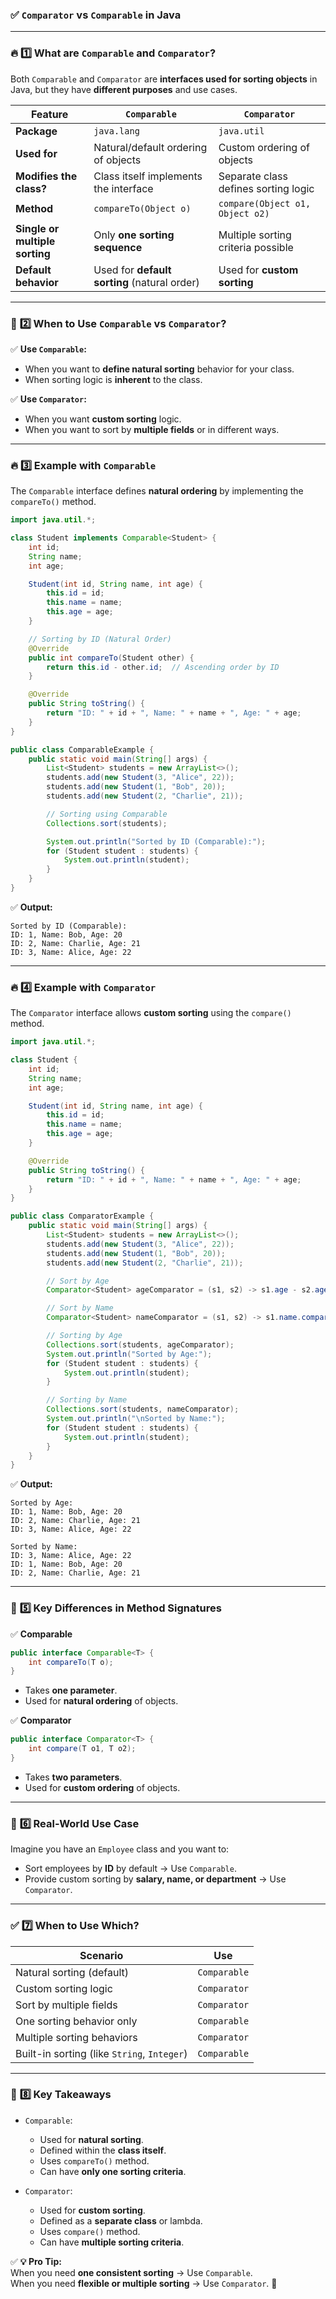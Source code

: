 ### ✅ **`Comparator` vs `Comparable` in Java**

---

### 🔥 **1️⃣ What are `Comparable` and `Comparator`?**

Both `Comparable` and `Comparator` are **interfaces used for sorting objects** in Java, but they have **different purposes** and use cases.

|  **Feature**         |  **`Comparable`**                         |  **`Comparator`**                     |
|-----------------------|-----------------------------------------|--------------------------------------|
| **Package**           | `java.lang`                             | `java.util`                         |
| **Used for**           | Natural/default ordering of objects     | Custom ordering of objects          |
| **Modifies the class?** | Class itself implements the interface   | Separate class defines sorting logic |
| **Method**             | `compareTo(Object o)`                   | `compare(Object o1, Object o2)`      |
| **Single or multiple sorting** | Only **one sorting sequence**     | Multiple sorting criteria possible   |
| **Default behavior**   | Used for **default sorting** (natural order) | Used for **custom sorting**          |

---

### 🚦 **2️⃣ When to Use `Comparable` vs `Comparator`?**
✅ **Use `Comparable`:**
- When you want to **define natural sorting** behavior for your class.
- When sorting logic is **inherent** to the class.

✅ **Use `Comparator`:**
- When you want **custom sorting** logic.
- When you want to sort by **multiple fields** or in different ways.

---

### 🔥 **3️⃣ Example with `Comparable`**

The `Comparable` interface defines **natural ordering** by implementing the `compareTo()` method.

```java
import java.util.*;

class Student implements Comparable<Student> {
    int id;
    String name;
    int age;

    Student(int id, String name, int age) {
        this.id = id;
        this.name = name;
        this.age = age;
    }

    // Sorting by ID (Natural Order)
    @Override
    public int compareTo(Student other) {
        return this.id - other.id;  // Ascending order by ID
    }

    @Override
    public String toString() {
        return "ID: " + id + ", Name: " + name + ", Age: " + age;
    }
}

public class ComparableExample {
    public static void main(String[] args) {
        List<Student> students = new ArrayList<>();
        students.add(new Student(3, "Alice", 22));
        students.add(new Student(1, "Bob", 20));
        students.add(new Student(2, "Charlie", 21));

        // Sorting using Comparable
        Collections.sort(students);

        System.out.println("Sorted by ID (Comparable):");
        for (Student student : students) {
            System.out.println(student);
        }
    }
}
```

✅ **Output:**
```
Sorted by ID (Comparable):  
ID: 1, Name: Bob, Age: 20  
ID: 2, Name: Charlie, Age: 21  
ID: 3, Name: Alice, Age: 22  
```

---

### 🔥 **4️⃣ Example with `Comparator`**

The `Comparator` interface allows **custom sorting** using the `compare()` method.

```java
import java.util.*;

class Student {
    int id;
    String name;
    int age;

    Student(int id, String name, int age) {
        this.id = id;
        this.name = name;
        this.age = age;
    }

    @Override
    public String toString() {
        return "ID: " + id + ", Name: " + name + ", Age: " + age;
    }
}

public class ComparatorExample {
    public static void main(String[] args) {
        List<Student> students = new ArrayList<>();
        students.add(new Student(3, "Alice", 22));
        students.add(new Student(1, "Bob", 20));
        students.add(new Student(2, "Charlie", 21));

        // Sort by Age
        Comparator<Student> ageComparator = (s1, s2) -> s1.age - s2.age;

        // Sort by Name
        Comparator<Student> nameComparator = (s1, s2) -> s1.name.compareTo(s2.name);

        // Sorting by Age
        Collections.sort(students, ageComparator);
        System.out.println("Sorted by Age:");
        for (Student student : students) {
            System.out.println(student);
        }

        // Sorting by Name
        Collections.sort(students, nameComparator);
        System.out.println("\nSorted by Name:");
        for (Student student : students) {
            System.out.println(student);
        }
    }
}
```

✅ **Output:**
```
Sorted by Age:  
ID: 1, Name: Bob, Age: 20  
ID: 2, Name: Charlie, Age: 21  
ID: 3, Name: Alice, Age: 22  

Sorted by Name:  
ID: 3, Name: Alice, Age: 22  
ID: 1, Name: Bob, Age: 20  
ID: 2, Name: Charlie, Age: 21  
```

---

### 🚦 **5️⃣ Key Differences in Method Signatures**

✅ **Comparable**
```java
public interface Comparable<T> {
    int compareTo(T o);
}
```
- Takes **one parameter**.
- Used for **natural ordering** of objects.

✅ **Comparator**
```java
public interface Comparator<T> {
    int compare(T o1, T o2);
}
```
- Takes **two parameters**.
- Used for **custom ordering** of objects.

---

### 🚦 **6️⃣ Real-World Use Case**
Imagine you have an `Employee` class and you want to:
- Sort employees by **ID** by default → Use `Comparable`.
- Provide custom sorting by **salary, name, or department** → Use `Comparator`.

---

### ✅ **7️⃣ When to Use Which?**

| **Scenario**              | **Use**              |
|----------------------------|----------------------|
| Natural sorting (default)   | `Comparable`         |
| Custom sorting logic        | `Comparator`         |
| Sort by multiple fields     | `Comparator`         |
| One sorting behavior only   | `Comparable`         |
| Multiple sorting behaviors  | `Comparator`         |
| Built-in sorting (like `String`, `Integer`) | `Comparable` |

---

### 🚦 **8️⃣ Key Takeaways**

- `Comparable`: 
  - Used for **natural sorting**.
  - Defined within the **class itself**.
  - Uses `compareTo()` method.
  - Can have **only one sorting criteria**.

- `Comparator`: 
  - Used for **custom sorting**.
  - Defined as a **separate class** or lambda.
  - Uses `compare()` method.
  - Can have **multiple sorting criteria**.

✅ **💡 Pro Tip:**  
When you need **one consistent sorting** → Use `Comparable`.  
When you need **flexible or multiple sorting** → Use `Comparator`. 🚀